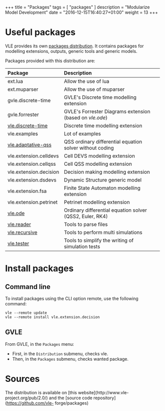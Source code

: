 +++
title = "Packages"
tags = [ "packages" ]
description = "Modularize Model Development"
date = "2016-12-15T16:40:27+01:00"
weight = 13
+++

# Useful packages

VLE provides its own [packages
distribution](/documentation/users/distributions). It contains packages for
modelling extensions, outputs, generic tools and generic models.

Packages provided with this distribution are:

Package | Description
:------ | :----------
ext.lua | Allow the use of lua
ext.muparser | Allow the use of muparser
gvle.discrete-time | GVLE's Discrete time modelling extension
gvle.forrester | GVLE's Forrester Diagrams extension (based on _vle.ode_)
[vle.discrete-time](vle.discrete-time) | Discrete time modelling extension
vle.examples | Lot of examples
[vle.adaptative-qss](vle-adaptative-qss) | QSS ordinary differential equation solver without coding
vle.extension.celldevs | Cell DEVS modelling extension
vle.extension.cellqss | Cell QSS modelling extension
vle.extension.decision | Decision making modelling extension
vle.extension.dsdevs | Dynamic Structure generic model
vle.extension.fsa | Finite State Automaton modelling extension
vle.extension.petrinet | Petrinet modelling extension
[vle.ode](vle.ode) | Ordinary differential equation solver (QSS2, Euler, RK4)
[vle.reader](vle.reader) | Tools to parse files
[vle.recursive](vle.recursive) | Tools to perform multi simulations
[vle.tester](vle.tester) | Tools to simplify the writing of simulation tests

# Install packages

## Command line

To install packages using the CLI option remote, use the following command:

    vle --remote update
    vle --remote install vle.extension.decision

## GVLE

From GVLE, in the `Packages` menu:

- First, in the `Distribution` submenu, checks vle.
- Then, in the `Packages` submenu, checks wanted package.

# Sources

The distribution is available on [this website](http://www.vle-
project.org/pub/2.0/) and the [source code repository](https://github.com/vle-
forge/packages)
